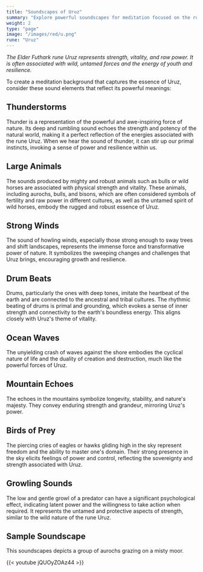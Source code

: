 ```yaml
---
title: "Soundscapes of Uruz"
summary: "Explore powerful soundscapes for meditation focused on the rune Uruz. Immerse yourself in the essence of Uruz with sounds of thunderstorms, large animals like bulls and wild horses, strong winds, and deep drum beats. Experience the unyielding crash of ocean waves, the echoes of mountains, and the cries of birds of prey. These elements reflect Uruz's themes of strength, vitality, and resilience, helping you connect with your inner power and the boundless energy of nature."
weight: 2
type: "page"
image: "/images/red/u.png"
rune: "Uruz"
---
```


*The Elder Futhark rune Uruz represents strength, vitality, and raw power. It is often associated with wild, untamed forces and the energy of youth and resilience.*

To create a meditation background that captures the essence of Uruz, consider these sound elements that reflect its powerful meanings:

## Thunderstorms

Thunder is a representation of the powerful and awe-inspiring force of nature. Its deep and rumbling sound echoes the strength and potency of the natural world, making it a perfect reflection of the energies associated with the rune Uruz. When we hear the sound of thunder, it can stir up our primal instincts, invoking a sense of power and resilience within us.

## Large Animals

The sounds produced by mighty and robust animals such as bulls or wild horses are associated with physical strength and vitality. These animals, including aurochs, bulls, and bisons, which are often considered symbols of fertility and raw power in different cultures, as well as the untamed spirit of wild horses, embody the rugged and robust essence of Uruz.

## Strong Winds

The sound of howling winds, especially those strong enough to sway trees and shift landscapes, represents the immense force and transformative power of nature. It symbolizes the sweeping changes and challenges that Uruz brings, encouraging growth and resilience.

## Drum Beats

Drums, particularly the ones with deep tones, imitate the heartbeat of the earth and are connected to the ancestral and tribal cultures. The rhythmic beating of drums is primal and grounding, which evokes a sense of inner strength and connectivity to the earth's boundless energy. This aligns closely with Uruz's theme of vitality.

## Ocean Waves

The unyielding crash of waves against the shore embodies the cyclical nature of life and the duality of creation and destruction, much like the powerful forces of Uruz.

## Mountain Echoes

The echoes in the mountains symbolize longevity, stability, and nature's majesty. They convey enduring strength and grandeur, mirroring Uruz's power.

## Birds of Prey

The piercing cries of eagles or hawks gliding high in the sky represent freedom and the ability to master one's domain. Their strong presence in the sky elicits feelings of power and control, reflecting the sovereignty and strength associated with Uruz.

## Growling Sounds

The low and gentle growl of a predator can have a significant psychological effect, indicating latent power and the willingness to take action when required. It represents the untamed and protective aspects of strength, similar to the wild nature of the rune Uruz.

## Sample Soundscape

This soundscapes depicts a group of aurochs grazing on a misty moor.

{{< youtube jQUOyZOAz44 >}}

